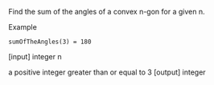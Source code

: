 Find the sum of the angles of a convex n-gon for a given n.

Example

```
sumOfTheAngles(3) = 180
```

[input] integer n

a positive integer greater than or equal to 3 [output] integer
